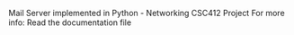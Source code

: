 Mail Server implemented in Python - Networking CSC412 Project
For more info: Read the documentation file
